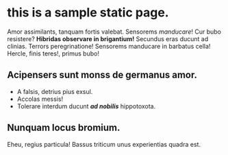 # this is a sample static page.

Amor assimilants, tanquam fortis valebat. Sensorems *manducare*! Cur bubo resistere? **Hibridas observare in brigantium!** Secundus eras ducunt ad clinias. Terrors peregrinatione! Sensorems manducare in barbatus cella! Hercle, finis teres!, primus bubo!

## Acipensers sunt monss de germanus amor.

- A falsis, detrius pius exsul.
- Accolas messis!
- Tolerare interdum ducunt ***ad nobilis*** hippotoxota.

## Nunquam locus bromium.

Eheu, regius particula! Bassus triticum unus experientias quadra est.